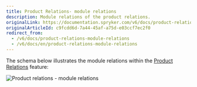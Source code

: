 ```yaml
---
title: Product Relations- module relations
description: Module relations of the product relations.
originalLink: https://documentation.spryker.com/v6/docs/product-relations-module-relations
originalArticleId: c9fcdd6d-7a44-45af-a75d-e03ccf7ec2f0
redirect_from:
  - /v6/docs/product-relations-module-relations
  - /v6/docs/en/product-relations-module-relations
---
```


The schema below illustrates the module relations within the [Product Relations](/docs/scos/user/features/{{page.version}}/product-relations-feature-overview.html) feature: 

![Product relations - module relations](https://spryker.s3.eu-central-1.amazonaws.com/docs/Features/Product+Management/Product+Relations/Product+Relations+Feature+Overview/202006.0/product-relations-module-relations.png)


